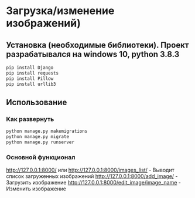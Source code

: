 # Загрузка/изменение изображений)

## Установка (необходимые библиотеки). Проект разрабатывался на windows 10, python 3.8.3
```bash
pip install Django
pip install requests
pip install Pillow
pip install urllib3
```
## Использование
### Как развернуть
```python
python manage.py makemigrations
python manage.py migrate
python manage.py runserver
```
### Основной функционал
http://127.0.0.1:8000/ или http://127.0.0.1:8000/images_list/ - Выводит список загруженных изображений
http://127.0.0.1:8000/add_image/ - Загрузить изображение
http://127.0.0.1:8000/edit_image/image_name - Изменить изображение
